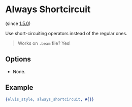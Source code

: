 # Always Shortcircuit

(since [1.5.0](https://github.com/inaka/elvis_core/releases/tag/1.5.0))

Use short-circuiting operators instead of the regular ones.

> Works on `.beam` file? Yes!

## Options

- None.

## Example

```erlang
{elvis_style, always_shortcircuit, #{}}
```
